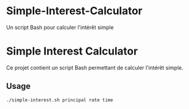 # Simple-Interest-Calculator
Un script Bash pour calculer l'intérêt simple
# Simple Interest Calculator

Ce projet contient un script Bash permettant de calculer l'intérêt simple.

## Usage

```sh
./simple-interest.sh principal rate time
